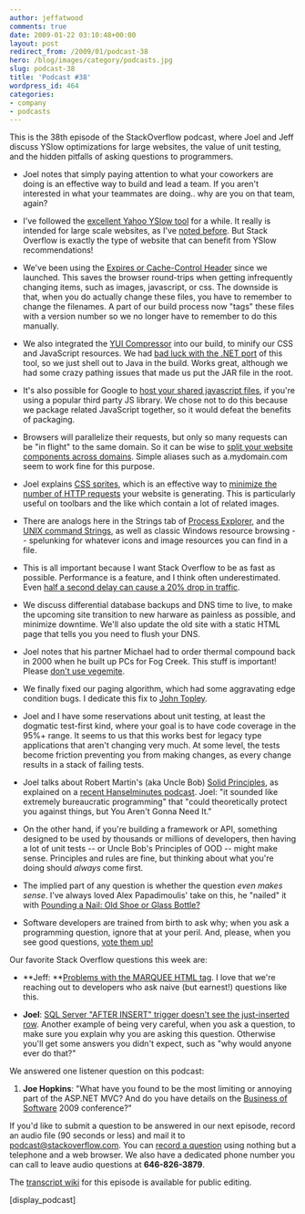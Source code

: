 ```yaml
---
author: jeffatwood
comments: true
date: 2009-01-22 03:10:48+00:00
layout: post
redirect_from: /2009/01/podcast-38
hero: /blog/images/category/podcasts.jpg
slug: podcast-38
title: 'Podcast #38'
wordpress_id: 464
categories:
- company
- podcasts
---
```


This is the 38th episode of the StackOverflow podcast, where Joel and Jeff discuss YSlow optimizations for large websites, the value of unit testing, and the hidden pitfalls of asking questions to programmers.






  * Joel notes that simply paying attention to what your coworkers are doing is an effective way to build and lead a team. If you aren't interested in what your teammates are doing.. why are you on that team, again?


  * I've followed the [excellent Yahoo YSlow tool](http://developer.yahoo.com/yslow/) for a while. It really is intended for large scale websites, as I've [noted before](http://www.codinghorror.com/blog/archives/000932.html). But Stack Overflow is exactly the type of website that can benefit from YSlow recommendations!


  * We've been using the [Expires or Cache-Control Header](http://developer.yahoo.com/performance/rules.html#expires) since we launched. This saves the browser round-trips when getting infrequently changing items, such as images, javascript, or css. The downside is that, when you do actually change these files, you have to remember to change the filenames. A part of our build process now "tags" these files with a version number so we no longer have to remember to do this manually.


  * We also integrated the [YUI Compressor](http://developer.yahoo.com/yui/compressor/) into our build, to minify our CSS and JavaScript resources. We had [bad luck with the .NET port](http://www.codeplex.com/YUICompressor) of this tool, so we just shell out to Java in the build. Works great, although we had some crazy pathing issues that made us put the JAR file in the root.


  * It's also possible for Google to [host your shared javascript files](http://googleajaxsearchapi.blogspot.com/2008/05/speed-up-access-to-your-favorite.html), if you're using a popular third party JS library. We chose not to do this because we package related JavaScript together, so it would defeat the benefits of packaging.


  * Browsers will parallelize their requests, but only so many requests can be "in flight" to the same domain. So it can be wise to [split your website components across domains](http://developer.yahoo.com/performance/rules.html#split). Simple aliases such as a.mydomain.com seem to work fine for this purpose.


  * Joel explains [CSS sprites](http://alistapart.com/articles/sprites), which is an effective way to [minimize the number of HTTP requests](http://developer.yahoo.com/performance/rules.html#num_http) your website is generating. This is particularly useful on toolbars and the like which contain a lot of related images.


  * There are analogs here in the Strings tab of [Process Explorer](http://technet.microsoft.com/en-us/sysinternals/bb896653.aspx), and the [UNIX command Strings](http://linux.about.com/library/cmd/blcmdl1_strings.htm), as well as classic Windows resource browsing -- spelunking for whatever icons and image resources you can find in a file.


  * This is all important because I want Stack Overflow to be as fast as possible. Performance is a feature, and I think often underestimated. Even [half a second delay can cause a 20% drop in traffic](http://www.codinghorror.com/blog/archives/000722.html).


  * We discuss differential database backups and DNS time to live, to make the upcoming site transition to new harware as painless as possible, and minimize downtime. We'll also update the old site with a static HTML page that tells you you need to flush your DNS.


  * Joel notes that his partner Michael had to order thermal compound back in 2000 when he built up PCs for Fog Creek. This stuff is important! Please [don't use vegemite](http://www.dansdata.com/goop.htm).


  * We finally fixed our paging algorithm, which had some aggravating edge condition bugs. I dedicate this fix to [John Topley](http://stackoverflow.com/users/1450/john-topley).


  * Joel and I have some reservations about unit testing, at least the dogmatic test-first kind, where your goal is to have code coverage in the 95%+ range. It seems to us that this works best for legacy type applications that aren't changing very much. At some level, the tests become friction preventing you from making changes, as every change results in a stack of failing tests.


  * Joel talks about Robert Martin's (aka Uncle Bob) [Solid Principles](http://butunclebob.com/ArticleS.UncleBob.PrinciplesOfOod), as explained on a [recent Hanselminutes podcast](http://www.hanselminutes.com/default.aspx?showID=163). Joel: "it sounded like extremely bureaucratic programming" that "could theoretically protect you against things, but You Aren't Gonna Need It."


  * On the other hand, if you're building a framework or API, something
designed to be used by thousands or millions of developers, then having
a lot of unit tests -- or Uncle Bob's Principles of OOD -- might make sense. Principles and rules are fine, but thinking about what you're doing should _always_ come first.


  * The implied part of any question is whether the question _even makes sense_. I've always loved Alex Papadimoulis' take on this, he "nailed" it with [Pounding a Nail: Old Shoe or Glass Bottle?](http://weblogs.asp.net/alex_papadimoulis/archive/2005/05/25/408925.aspx)


  * Software developers are trained from birth to ask why; when you ask a programming question, ignore that at your peril. And, please, when you see good questions, [vote them up!](http://stackoverflow.com/questions/2824/stackoverflow-why-arent-people-rating-questions)  





Our favorite Stack Overflow questions this week are:






  * **Jeff: **[Problems with the MARQUEE HTML tag](http://stackoverflow.com/questions/456815/problems-with-html-marquee-tag). I love that we're reaching out to developers who ask naive (but earnest!) questions like this.   



  * **Joel**: [](http://stackoverflow.com/questions/392397/arrays-whats-the-point)[SQL Server "AFTER INSERT" trigger doesn't see the just-inserted row](http://stackoverflow.com/questions/405288/sql-server-after-insert-trigger-doesnt-see-the-just-inserted-row). Another example of being very careful, when you ask a question, to make sure you explain why you are asking this question. Otherwise you'll get some answers you didn't expect, such as "why would anyone ever do that?"  





We answered one listener question on this podcast:






  1. **Joe Hopkins**: "What have you found to be the most limiting or annoying part of the ASP.NET MVC? And do you have details on the [Business of Software](http://www.businessofsoftware.org/) 2009 conference?"





If you'd like to submit a question to be answered in our next episode, record an audio file (90 seconds or less) and mail it to [podcast@stackoverflow.com](mailto:podcast@stackoverflow.com). You can [record a question](http://blog.stackoverflow.com/index.php/2008/05/recording-podcast-questions-using-your-telephone/) using nothing but a telephone and a web browser. We also have a dedicated phone number you can call to leave audio questions at **646-826-3879**.






The [transcript wiki](https://stackoverflow.fogbugz.com/default.asp?pg=pgWiki&command=view&ixWikiPage=29025) for this episode is available for public editing.






[display_podcast]

